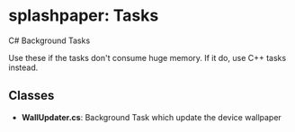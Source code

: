 # splashpaper: Tasks

C# Background Tasks 

Use these if the tasks don't consume huge memory. If it do, use C++ tasks instead.

## Classes

* **WallUpdater.cs**: Background Task which update the device wallpaper